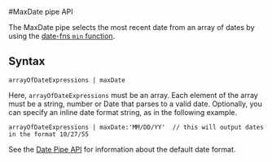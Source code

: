 #MaxDate pipe API

The MaxDate pipe selects the most recent date from an array of dates by using the [date-fns ```min``` function](https://date-fns.org/v1.29.0/docs/min).

## Syntax

```arrayOfDateExpressions | maxDate```

Here, ```arrayOfDateExpressions``` must be an array. Each element of the array must be a string, number or Date that parses to a valid date. Optionally, you can specify an inline date format string, as in the following example.

```arrayOfDateExpressions | maxDate:'MM/DD/YY'  // this will output dates in the format 10/27/55```

See the [Date Pipe API](./api/date-pipe.md) for information about the default date format.
